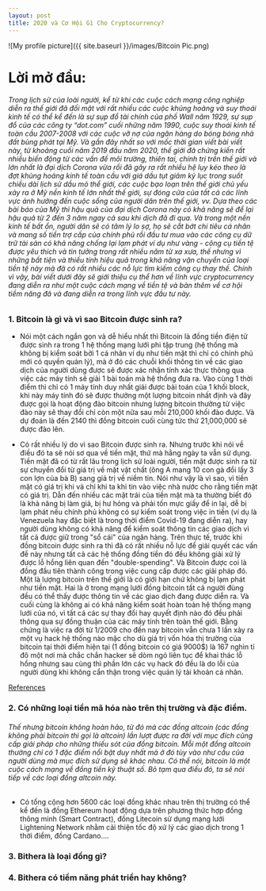 ```yaml
---
layout: post
title: 2020 và Cơ Hội Gì Cho Cryptocurrency?
---
```


![My profile picture]({{ site.baseurl }}/images/Bitcoin Pic.png)

# Lời mở đầu: 

###### Trong lịch sử của loài người, kể từ khi các cuộc cách mạng công nghiệp diễn ra thế giới đã đối mặt với rất nhiều các cuộc khủng hoảng và suy thoái kinh tế có thể kể đến là sự sụp đổ tài chính của phố Wall năm 1929, sự sụp đổ của các công ty “dot.com” cuối những năm 1990, cuộc suy thoái kinh tế toàn cầu 2007-2008 với các cuộc vỡ nợ của ngân hàng do bóng bóng nhà đất bùng phát tại Mỹ. Và gần đây nhất so với mốc thời gian viết bài viết này, từ khoảng cuối năm 2019 đầu năm 2020, thế giới đã chứng kiến rất nhiều biến động từ các vấn đề môi trường, thiên tai, chính trị trên thế giới và lớn nhất là đại dịch Corona vừa rồi đã gây ra rất nhiều hệ lụy kéo theo là đợt khủng hoảng kinh tế toàn cầu với giá dầu tụt giảm kỷ lục trong suốt chiều dài lịch sử dầu mỏ thể giới, các cuộc bạo loạn trên thế giới chủ yếu xảy ra ở Mỹ nền kinh tế lớn nhất thế giới, sự đóng cửa của tất cả các lĩnh vực ảnh hưởng đến cuộc sống của người dân trên thế giới, vv. Dựa theo các bài báo của Mỹ thì hậu quả của đại dịch Corona này có khả năng sẽ để lại hậu quả từ 2 đến 3 năm ngay cả sau khi dịch đã đi qua. Và trong một nền kinh tế bất ổn, người dân sẽ có tâm lý lo sợ, họ sẽ cắt bớt chi tiêu cá nhân và mang số tiền trợ cấp của chính phủ rồi đầu tư mua vào các công cụ dữ trữ tài sản có khả năng chống lại lạm phát ví dụ như vàng - công cụ tiền tệ được yêu thich và tin tưởng trong rất nhiều năm từ xa xưa, thế nhưng vì những bất tiện và thiếu tính hiệu quả trong khả năng vận chuyển của loại tiền tệ này mà đã có rất nhiều các nỗ lực tìm kiếm công cụ thay thế. Chính vì vậy, bài viết dưới đây sẽ giới thiệu cụ thể hơn về lĩnh vực cryptocurrency đang diễn ra như một cuộc cách mạng về tiền tệ và bàn thêm về cơ hội tiềm năng đã và đang diễn ra trong lĩnh vực đầu tư này.

### 1. Bitcoin là gì và vì sao Bitcoin được sinh ra?

* Nói một cách ngắn gọn và dễ hiểu nhất thì Bitcoin là đồng tiền điện tử được sinh ra trong 1 hệ thống mạng lưới phi tập trung (hệ thống mà không bị kiểm soát bởi 1 cá nhân ví dụ như tiền mặt thì chỉ có chính phủ mới có quyền quản lý), mà ở đó các chuỗi khối thông tin về các giao dịch của người dùng được sẽ được xác nhận tính xác thực thông qua việc các máy tính sẽ giải 1 bài toán mà hệ thống đưa ra. Vào cùng 1 thời điểm thì chỉ có 1 máy tính duy nhất giải được bài toán của 1 khối block, khi này máy tính đó sẽ được thưởng một lượng bitcoin nhất định và đây được gọi là hoạt động đào bitcoin nhưng lượng bitcoin thưởng từ việc đào này sẽ thay đổi chỉ còn một nữa sau mỗi 210,000 khối đào được. Và dự đoán là đến 2140 thì đồng bitcoin cuối cùng tức thứ 21,000,000 sẽ được đào lên. 

* Có rất nhiều lý do vì sao Bitcoin được sinh ra. Nhưng trước khi nói về điều đó ta sẽ nói sơ qua về tiền mặt, thứ mà hằng ngày ta vẫn sử dụng. Tiền mặt đã có từ rất lâu trong lịch sử loài người, tiền mặt được sinh ra từ sự chuyển đổi từ giá trị về mặt vật chất (ông A mang 10 con gà đổi lấy 3 con lợn của bà B) sang giá trị về niềm tin. Nói như vậy là vì sao, vì tiền mặt có giá trị khi và chỉ khi ta khi tin vào việc nhà nước cho rằng tiền mặt có giá trị. Dẫn đến nhiều các mặt trái của tiền mặt mà ta thường biết đó là khả năng bị làm giả,  bị hư hỏng và phải tốn mực giấy để in lại, dễ bị lạm phát nếu chính phủ không có sự kiểm soát trong việc in tiền (ví dụ là Venezuela hay đặc biệt là trong thời điểm Covid-19 đang diễn ra), hay người dùng không có khả năng để kiểm soát thông tin các giao dịch vì tất cả được giữ trong "sổ cái" của ngân hàng. Trên thực tế, trước khi đồng bitcoin được sinh ra thì đã có rất nhiều nỗ lực để giải quyết các vấn đề này nhưng tất cả các hệ thống đồng tiền đó đều không giải xử lý được lỗ hổng liên quan đến "double-spending". Và Bitcoin được coi là đồng đầu tiên thành công trong việc cung cấp được các giải pháp đó. Một là lượng bitcoin trên thế giới là có giới hạn chứ không bị lạm phát như tiền mặt. Hai là ở trong mạng lưới đồng bitcoin tất cả người đùng đều có thể thấy được thông tin về các giao dịch đang được diễn ra. Và cuối cùng là không ai có khả năng kiểm soát hoàn toàn hệ thống mạng lưới của nó, vì tất cá các sự thay đổi hay quyết định nào đó đều phải thông qua sự đồng thuận của các máy tính trên toàn thế giới. Bằng chứng là việc ra đời từ 1/2009 cho đến nay bitcoin vẫn chưa 1 lần xảy ra một vụ hack hệ thống nào mặc cho dù giá trị vốn hóa thị trường của bitcoin tại thời điểm hiện tại (1 đồng bitcoin có giá 9000$) là 167 nghìn tỉ đô một nơi mà chắc chắn hacker sẽ dòm ngó liên tục để khai thác lỗ hổng nhưng sau cùng thì phần lớn các vụ hack đó đều là do lỗi của người dùng khi không cẩn thận trong việc quản lý tài khoản cá nhân.


[References](https://drive.google.com/drive/folders/0B8dFe37lUI-RMk5wd0dkZVhsb0k)

### 2. Có những loại tiền mã hóa nào trên thị trường và đặc điểm.

###### Thế nhưng bitcoin không hoàn hảo, từ đó mà các đồng altcoin (các đồng không phải bitcoin thì gọi là altcoin) lần lượt được ra đời với mục đích cũng cấp giải pháp cho những thiếu sót của đồng bitcoin. Mỗi một đồng altcoin thường chỉ có 1 đặc điểm nổi bật duy nhất mà ở đó tùy vào như cầu của người dùng mà mục đích sử dụng sẽ khác nhau. Có thể nói, bitcoin là một cuộc cách mạng về đồng tiền kỹ thuật số. Bỏ tạm qua điều đó, ta sẽ nói tiếp về các loại đồng altcoin này.  

* Có tổng cộng hơn 5600 các loại đồng khác nhau trên thị trường có thể kể đến là đồng Ethereum hoạt động dựa trên phương thức hợp đồng thông minh (Smart Contract), đồng Litecoin sử dụng mạng lưới Lightening Network nhằm cải thiện tốc độ xử lý các giao dịch trong 1 thời điểm, đồng Cardano.... 



### 3. Bithera là loại đồng gì?


### 4. Bithera có tiềm năng phát triển hay không? 

